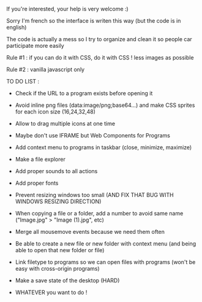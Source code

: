 If you're interested, your help is very welcome :)

Sorry I'm french so the interface is writen this way (but the code is in english)

The code is actually a mess so I try to organize and clean it so people car participate more easily

Rule #1 : if you can do it with CSS, do it with CSS ! less images as possible

Rule #2 : vanilla javascript only


TO DO LIST :

* Check if the URL to a program exists before opening it
* Avoid inline png files (data:image/png;base64...) and make CSS sprites for each icon size (16,24,32,48)
* Allow to drag multiple icons at one time
* Maybe don't use IFRAME but Web Components for Programs
* Add context menu to programs in taskbar (close, minimize, maximize)
* Make a file explorer
* Add proper sounds to all actions
* Add proper fonts
* Prevent resizing windows too small (AND FIX THAT BUG WITH WINDOWS RESIZING DIRECTION)
* When copying a file or a folder, add a number to avoid same name ("Image.jpg" > "Image (1).jpg", etc)
* Merge all mousemove events because we need them often
* Be able to create a new file or new folder with context menu (and being able to open that new folder or file)
* Link filetype to programs so we can open files with programs (won't be easy with cross-origin programs)
* Make a save state of the desktop (HARD)

* WHATEVER you want to do !

